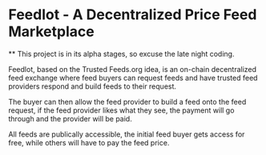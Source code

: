 # Feedlot - A Decentralized Price Feed Marketplace

** This project is in its alpha stages, so excuse the late night coding.

Feedlot, based on the Trusted Feeds.org idea, is an on-chain
decentralized feed exchange where feed buyers can request feeds and have
trusted feed providers respond and build feeds to their request.

The buyer can then allow the feed provider to build a feed onto the feed request, if the feed provider likes what they see, the payment will go through and the provider will be paid.

All feeds are publically accessible, the initial feed buyer gets access
for free, while others will have to pay the feed price.
